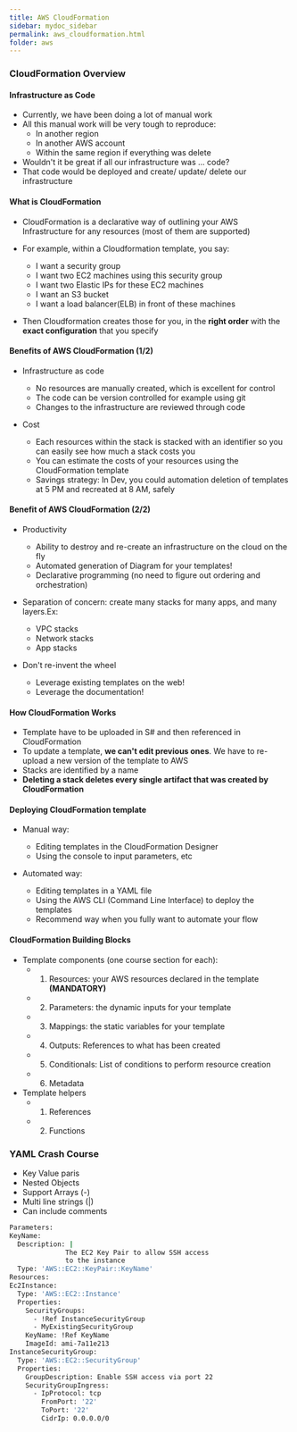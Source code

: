 ```yaml
---
title: AWS CloudFormation
sidebar: mydoc_sidebar
permalink: aws_cloudformation.html
folder: aws
---
```


### CloudFormation Overview

#### Infrastructure as Code
  - Currently, we have been doing a lot of manual work
  - All this manual work will be very tough to reproduce:
    - In another region
    - In another AWS account
    - Within the same region if everything was delete
  - Wouldn't it be great if all our infrastructure was ... code?
  - That code would be deployed and create/ update/ delete our infrastructure

#### What is CloudFormation
  - CloudFormation is a declarative way of outlining your AWS Infrastructure for any resources (most of them are supported)
  - For example, within a Cloudformation template, you say:
    - I want a security group
    - I want two EC2 machines using this security group
    - I want two Elastic IPs for these EC2 machines
    - I want an S3 bucket
    - I want a load balancer(ELB) in front of these machines

  - Then Cloudformation creates those for you, in the **right order** with the **exact configuration** that you specify

#### Benefits of AWS CloudFormation (1/2)
  - Infrastructure as code
    - No resources are manually created, which is excellent for control
    - The code can be version controlled for example using git
    - Changes to the infrastructure are reviewed through code

  - Cost
    - Each resources within the stack is stacked with an identifier so you can easily see how much a stack costs you
    - You can estimate the costs of your resources using the CloudFormation template
    - Savings strategy: In Dev, you could automation deletion of templates at 5 PM and recreated at 8 AM, safely

#### Benefit of AWS CloudFormation (2/2)
  - Productivity
    - Ability to destroy and re-create an infrastructure on the cloud on the fly
    - Automated generation of Diagram for your templates!
    - Declarative programming (no need to figure out ordering and orchestration)

  - Separation of concern: create many stacks for many apps, and many layers.Ex:
    - VPC stacks
    - Network stacks
    - App stacks

  - Don't re-invent the wheel
    - Leverage existing templates on the web!
    - Leverage the documentation!

#### How CloudFormation Works
  - Template have to be uploaded in S# and then referenced in CloudFormation
  - To update a template, **we can't edit previous ones**. We have to re-upload a new version of the template to AWS
  - Stacks are identified by a name
  - **Deleting a stack deletes every single artifact that was created by CloudFormation**

#### Deploying CloudFormation template
  - Manual way:
    - Editing templates in the CloudFormation Designer
    - Using the console to input parameters, etc

  - Automated way:
    - Editing templates in a YAML file
    - Using the AWS CLI (Command Line Interface) to deploy the templates
    - Recommend way when you fully want to automate your flow

#### CloudFormation Building Blocks
  - Template components (one course section for each):
    - 1. Resources: your AWS resources declared in the template **(MANDATORY)**
    - 2. Parameters: the dynamic inputs for your template
    - 3. Mappings: the static variables for your template
    - 4. Outputs: References to what has been created
    - 5. Conditionals: List of conditions to perform resource creation
    - 6. Metadata
  - Template helpers
    - 1. References
    - 2. Functions

### YAML Crash Course
  - Key Value paris
  - Nested Objects
  - Support Arrays (-)
  - Multi line strings (|)
  - Can include comments
```bash
Parameters:
KeyName:
  Description: |
              The EC2 Key Pair to allow SSH access 
              to the instance
  Type: 'AWS::EC2::KeyPair::KeyName'
Resources:
Ec2Instance:
  Type: 'AWS::EC2::Instance'
  Properties:
    SecurityGroups:
      - !Ref InstanceSecurityGroup
      - MyExistingSecurityGroup
    KeyName: !Ref KeyName
    ImageId: ami-7a11e213
InstanceSecurityGroup:
  Type: 'AWS::EC2::SecurityGroup'
  Properties:
    GroupDescription: Enable SSH access via port 22
    SecurityGroupIngress:
      - IpProtocol: tcp
        FromPort: '22'
        ToPort: '22'
        CidrIp: 0.0.0.0/0
```
